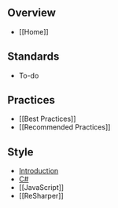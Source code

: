 ## Overview
- [[Home]]

## Standards
- To-do

## Practices
- [[Best Practices]]
- [[Recommended Practices]]

## Style
- [Introduction](Why-a-Style-Guide-that%27s-not-Project-Specific%3F)
- [C#](C%23)
- [[JavaScript]]
- [[ReSharper]]